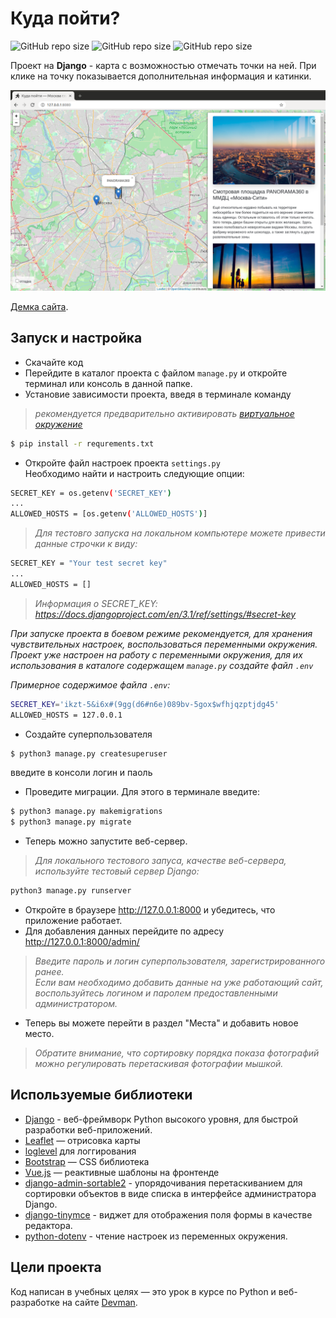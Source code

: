 

# Куда пойти?

<p align="left">
<img alt="GitHub repo size" src="https://img.shields.io/badge/Django-3.1.4-green">
<img alt="GitHub repo size" src="https://img.shields.io/badge/Python-3.7.3-blue">
<img alt="GitHub repo size" src="https://img.shields.io/github/repo-size/MeshkovD/afisha_yandex?color=lightgrey">
</p>

Проект на **Django** - карта с возможностью отмечать точки на ней. При клике на точку показывается дополнительная информация и катинки.

![&#x41A;&#x443;&#x434;&#x430; &#x43F;&#x43E;&#x439;&#x442;&#x438;](.gitbook/assets/site.png)

[Демка сайта](https://devmanorg.github.io/where-to-go-frontend/).

## Запуск и настройка


* Скачайте код
* Перейдите в каталог проекта с файлом `manage.py` и откройте терминал или консоль в данной папке.
* Установие зависимости проекта, введя в терминале команду  
>*рекомендуется предварительно активировать [виртуальное окружение](https://riptutorial.com/ru/django/example/3203/)*
```bash
$ pip install -r requrements.txt
```

* Откройте файл настроек проекта ``` settings.py ```  
Необходимо найти и настроить следующие опции:
```sh 
SECRET_KEY = os.getenv('SECRET_KEY')
...
ALLOWED_HOSTS = [os.getenv('ALLOWED_HOSTS')] 
```

>*Для тестовго запуска на локальном компьютере можете привести данные строчки к виду:*
```sh 
SECRET_KEY = "Your test secret key"
...
ALLOWED_HOSTS = []
```
>*Информация о SECRET_KEY: https://docs.djangoproject.com/en/3.1/ref/settings/#secret-key*

*При запуске проекта в боевом режиме рекомендуется, для хранения чувствительных настроек, воспользоваться переменными окружения. 
Проект уже настроен на работу с переменными окружения, для их использования в каталоге содержащем ```manage.py``` создайте файл ```.env```*

*Примерное содержимое файла ```.env```:*
```sh
SECRET_KEY='ikzt-5&i6x#(9gg(d6#n6e)089bv-5gox$wfhjqzptjdg45'
ALLOWED_HOSTS = 127.0.0.1
```

* Создайте суперпользователя
```bash
$ python3 manage.py createsuperuser
```
введите в консоли логин и паоль

* Проведите миграции.
Для этого в терминале введите:
```bash
$ python3 manage.py makemigrations
$ python3 manage.py migrate
```

* Теперь можно запустите веб-сервер.  
>*Для локального тестового запуса, качестве веб-сервера, используйте тестовый сервер Django:*

```bash
python3 manage.py runserver
```

* Откройте в браузере http://127.0.0.1:8000 и убедитесь, что приложение работает.
* Для добавления данных перейдите по адресу http://127.0.0.1:8000/admin/   

>*Введите пароль и логин суперпользователя, зарегистрированного ранее.  
Если вам необходимо добавить данные на уже работающий сайт, воспользуйтесь логином и паролем предоставленными администратором.*

* Теперь вы можете перейти в раздел "Места" и добавить новое место.  
>*Обратите внимание, что сортировку порядка показа фотографий можно регулировать перетаскивая фотографии мышкой.*


## Используемые библиотеки

* [Django](https://www.djangoproject.com/) - веб-фреймворк Python высокого уровня, для быстрой разработки веб-приложений.
* [Leaflet](https://leafletjs.com/) — отрисовка карты
* [loglevel](https://www.npmjs.com/package/loglevel) для логгирования
* [Bootstrap](https://getbootstrap.com/) — CSS библиотека
* [Vue.js](https://ru.vuejs.org/) — реактивные шаблоны на фронтенде
* [django-admin-sortable2](https://django-admin-sortable2.readthedocs.io) - упорядочивания перетаскиванием для сортировки объектов в виде списка в интерфейсе администратора Django.
* [django-tinymce](https://django-tinymce.readthedocs.io/) - виджет для отображения поля формы в качестве редактора.
* [python-dotenv](https://pypi.org/project/python-dotenv/) - чтение настроек из переменных окружения.


## Цели проекта

Код написан в учебных целях — это урок в курсе по Python и веб-разработке на сайте [Devman](https://dvmn.org).

